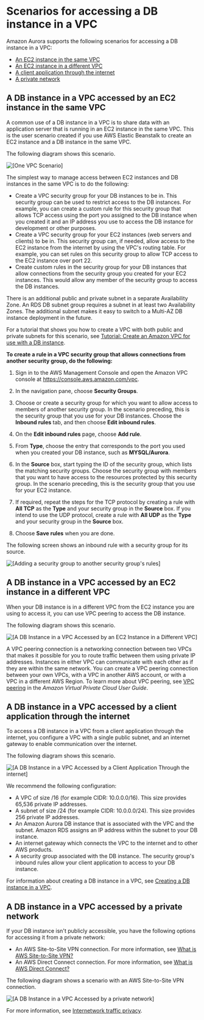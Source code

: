 # Scenarios for accessing a DB instance in a VPC<a name="USER_VPC.Scenarios"></a>

Amazon Aurora supports the following scenarios for accessing a DB instance in a VPC:
+ [An EC2 instance in the same VPC](#USER_VPC.Scenario1)
+ [An EC2 instance in a different VPC](#USER_VPC.Scenario3)
+ [A client application through the internet](#USER_VPC.Scenario4)
+ [A private network](#USER_VPC.NotPublic)

## A DB instance in a VPC accessed by an EC2 instance in the same VPC<a name="USER_VPC.Scenario1"></a>

A common use of a DB instance in a VPC is to share data with an application server that is running in an EC2 instance in the same VPC\. This is the user scenario created if you use AWS Elastic Beanstalk to create an EC2 instance and a DB instance in the same VPC\. 

The following diagram shows this scenario\.

 

![\[One VPC Scenario\]](http://docs.aws.amazon.com/AmazonRDS/latest/AuroraUserGuide/images/con-VPC-sec-grp.png)

The simplest way to manage access between EC2 instances and DB instances in the same VPC is to do the following:
+ Create a VPC security group for your DB instances to be in\. This security group can be used to restrict access to the DB instances\. For example, you can create a custom rule for this security group that allows TCP access using the port you assigned to the DB instance when you created it and an IP address you use to access the DB instance for development or other purposes\.
+ Create a VPC security group for your EC2 instances \(web servers and clients\) to be in\. This security group can, if needed, allow access to the EC2 instance from the internet by using the VPC's routing table\. For example, you can set rules on this security group to allow TCP access to the EC2 instance over port 22\.
+ Create custom rules in the security group for your DB instances that allow connections from the security group you created for your EC2 instances\. This would allow any member of the security group to access the DB instances\.

There is an additional public and private subnet in a separate Availability Zone\. An RDS DB subnet group requires a subnet in at least two Availability Zones\. The additional subnet makes it easy to switch to a Multi\-AZ DB instance deployment in the future\.

For a tutorial that shows you how to create a VPC with both public and private subnets for this scenario, see [Tutorial: Create an Amazon VPC for use with a DB instance](CHAP_Tutorials.WebServerDB.CreateVPC.md)\. 

**To create a rule in a VPC security group that allows connections from another security group, do the following:**

1.  Sign in to the AWS Management Console and open the Amazon VPC console at [https://console\.aws\.amazon\.com/vpc](https://console.aws.amazon.com/vpc)\. 

1.  In the navigation pane, choose **Security Groups**\. 

1. Choose or create a security group for which you want to allow access to members of another security group\. In the scenario preceding, this is the security group that you use for your DB instances\. Choose the **Inbound rules** tab, and then choose **Edit inbound rules**\.

1. On the **Edit inbound rules** page, choose **Add rule**\.

1. From **Type**, choose the entry that corresponds to the port you used when you created your DB instance, such as **MYSQL/Aurora**\.

1. In the **Source** box, start typing the ID of the security group, which lists the matching security groups\. Choose the security group with members that you want to have access to the resources protected by this security group\. In the scenario preceding, this is the security group that you use for your EC2 instance\.

1. If required, repeat the steps for the TCP protocol by creating a rule with **All TCP** as the **Type** and your security group in the **Source** box\. If you intend to use the UDP protocol, create a rule with **All UDP** as the **Type** and your security group in the **Source** box\.

1. Choose **Save rules** when you are done\.

The following screen shows an inbound rule with a security group for its source\.

![\[Adding a security group to another security group's rules\]](http://docs.aws.amazon.com/AmazonRDS/latest/AuroraUserGuide/images/con-vpc-add-sg-rule.png)

## A DB instance in a VPC accessed by an EC2 instance in a different VPC<a name="USER_VPC.Scenario3"></a>

 When your DB instance is in a different VPC from the EC2 instance you are using to access it, you can use VPC peering to access the DB instance\.

The following diagram shows this scenario\. 

![\[A DB Instance in a VPC Accessed by an EC2 Instance in a Different VPC\]](http://docs.aws.amazon.com/AmazonRDS/latest/AuroraUserGuide/images/RDSVPC2EC2VPC.png)

A VPC peering connection is a networking connection between two VPCs that makes it possible for you to route traffic between them using private IP addresses\. Instances in either VPC can communicate with each other as if they are within the same network\. You can create a VPC peering connection between your own VPCs, with a VPC in another AWS account, or with a VPC in a different AWS Region\. To learn more about VPC peering, see [VPC peering](https://docs.aws.amazon.com/vpc/latest/userguide/vpc-peering.html) in the *Amazon Virtual Private Cloud User Guide*\. 

## A DB instance in a VPC accessed by a client application through the internet<a name="USER_VPC.Scenario4"></a>

To access a DB instance in a VPC from a client application through the internet, you configure a VPC with a single public subnet, and an internet gateway to enable communication over the internet\. 

The following diagram shows this scenario\. 

![\[A DB Instance in a VPC Accessed by a Client Application Through the internet\]](http://docs.aws.amazon.com/AmazonRDS/latest/AuroraUserGuide/images/GS-VPC-network.png)

We recommend the following configuration:

 
+ A VPC of size /16 \(for example CIDR: 10\.0\.0\.0/16\)\. This size provides 65,536 private IP addresses\.
+ A subnet of size /24 \(for example CIDR: 10\.0\.0\.0/24\)\. This size provides 256 private IP addresses\.
+ An Amazon Aurora DB instance that is associated with the VPC and the subnet\. Amazon RDS assigns an IP address within the subnet to your DB instance\.
+ An internet gateway which connects the VPC to the internet and to other AWS products\.
+ A security group associated with the DB instance\. The security group's inbound rules allow your client application to access to your DB instance\.

For information about creating a DB instance in a VPC, see [Creating a DB instance in a VPC](USER_VPC.WorkingWithRDSInstanceinaVPC.md#USER_VPC.InstanceInVPC)\.

## A DB instance in a VPC accessed by a private network<a name="USER_VPC.NotPublic"></a>

If your DB instance isn't publicly accessible, you have the following options for accessing it from a private network:
+ An AWS Site\-to\-Site VPN connection\. For more information, see [What is AWS Site\-to\-Site VPN?](https://docs.aws.amazon.com/vpn/latest/s2svpn/VPC_VPN.html)
+ An AWS Direct Connect connection\. For more information, see [What is AWS Direct Connect?](https://docs.aws.amazon.com/directconnect/latest/UserGuide/Welcome.html)

The following diagram shows a scenario with an AWS Site\-to\-Site VPN connection\. 

![\[A DB Instance in a VPC Accessed by a private network\]](http://docs.aws.amazon.com/AmazonRDS/latest/AuroraUserGuide/images/site-to-site-vpn-connection.png)

For more information, see [Internetwork traffic privacy](inter-network-traffic-privacy.md)\.